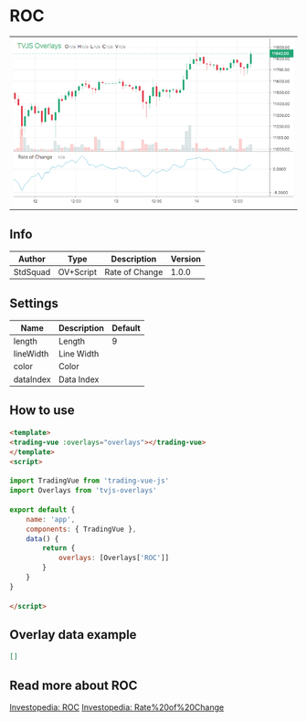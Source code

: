 
# ROC

<table><tr><td>
  <img width="800" heigth="480" src="screen.png" alt="screen">
</td></tr></table>

## Info

| Author | Type | Description | Version |
| ------ | ---- | ----------- | ------- |
| StdSquad | OV+Script | Rate of Change | 1.0.0 |


## Settings

| Name | Description | Default |
| ---- | ----------- | ------- |
| length | Length | 9 |
| lineWidth | Line Width |  |
| color | Color |  |
| dataIndex | Data Index |  |

## How to use

```html
<template>
<trading-vue :overlays="overlays"></trading-vue>
</template>
<script>

import TradingVue from 'trading-vue-js'
import Overlays from 'tvjs-overlays'

export default {
    name: 'app',
    components: { TradingVue },
    data() {
        return {
            overlays: [Overlays['ROC']]
        }
    }
}

</script>

```

## Overlay data example

```json
[]
```

## Read more about ROC

[Investopedia: ROC](https://www.investopedia.com/search?q=ROC)
[Investopedia: Rate%20of%20Change](https://www.investopedia.com/search?q=Rate%20of%20Change)

